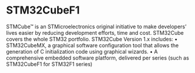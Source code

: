 # STM32CubeF1

STMCube™ is an STMicroelectronics original initiative to make developers’ lives easier by reducing development efforts, time and cost. STM32Cube covers the whole STM32 portfolio.
STM32Cube Version 1.x includes:
• STM32CubeMX, a graphical software configuration tool that allows the generation of C
initialization code using graphical wizards.
• A comprehensive embedded software platform, delivered per series (such as
STM32CubeF1 for STM32F1 series)